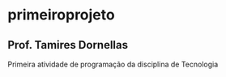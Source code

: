 # primeiroprojeto

## Prof. Tamires Dornellas
Primeira atividade de programação da disciplina de Tecnologia
